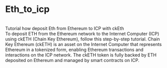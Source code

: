 # Eth_to_icp
<br>
Tutorial how deposit Eth from Ethereum to ICP with ckEth
<br>
To deposit ETH from the Ethereum network to the Internet Computer (ICP) using ckETH (Chain Key Ethereum), follow this step-by-step tutorial. Chain Key Ethereum (ckETH) is an asset on the Internet Computer that represents Ethereum in a tokenized form, enabling Ethereum transactions and interactions on the ICP network. The ckETH token is fully backed by ETH deposited on Ethereum and managed by smart contracts on ICP.
